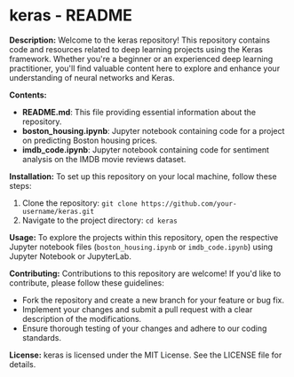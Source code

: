# keras - README

**Description:**
Welcome to the keras repository! This repository contains code and resources related to deep learning projects using the Keras framework. Whether you're a beginner or an experienced deep learning practitioner, you'll find valuable content here to explore and enhance your understanding of neural networks and Keras.

**Contents:**
- **README.md**: This file providing essential information about the repository.
- **boston_housing.ipynb**: Jupyter notebook containing code for a project on predicting Boston housing prices.
- **imdb_code.ipynb**: Jupyter notebook containing code for sentiment analysis on the IMDB movie reviews dataset.

**Installation:**
To set up this repository on your local machine, follow these steps:
1. Clone the repository: `git clone https://github.com/your-username/keras.git`
2. Navigate to the project directory: `cd keras`

**Usage:**
To explore the projects within this repository, open the respective Jupyter notebook files (`boston_housing.ipynb` or `imdb_code.ipynb`) using Jupyter Notebook or JupyterLab.

**Contributing:**
Contributions to this repository are welcome! If you'd like to contribute, please follow these guidelines:
- Fork the repository and create a new branch for your feature or bug fix.
- Implement your changes and submit a pull request with a clear description of the modifications.
- Ensure thorough testing of your changes and adhere to our coding standards.

**License:**
keras is licensed under the MIT License. See the LICENSE file for details.
